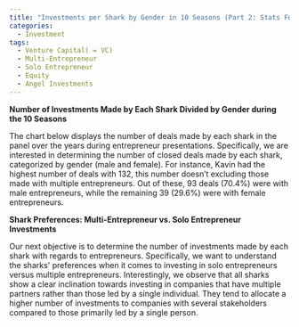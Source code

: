 ```yaml
---
title: "Investments per Shark by Gender in 10 Seasons (Part 2: Stats For Sharks)"
categories:
  - Investment
tags:
  - Venture Capital( = VC)
  - Multi-Entrepreneur
  - Solo Entrepreneur
  - Equity
  - Angel Investments
---
```


**Number of Investments Made by Each Shark Divided by Gender during the 10 Seasons**

The chart below displays the number of deals made by each shark in the panel over the years during entrepreneur presentations. Specifically, we are interested in determining the number of closed deals made by each shark, categorized by gender (male and female). For instance, Kavin had the highest number of deals with 132, this number doesn’t excluding those made with multiple entrepreneurs. Out of these, 93 deals (70.4%) were with male entrepreneurs, while the remaining 39 (29.6%) were with female entrepreneurs.

<script src="https://gist.github.com/AnalyticsForPleasure/7d7f1eea1af624b57351b974a571a78e.js"></script>


**Shark Preferences: Multi-Entrepreneur vs. Solo Entrepreneur Investments**

Our next objective is to determine the number of investments made by each shark with regards to entrepreneurs. Specifically, we want to understand the sharks' preferences when it comes to investing in solo entrepreneurs versus multiple entrepreneurs. Interestingly, we observe that all sharks show a clear inclination towards investing in companies that have multiple partners rather than those led by a single individual. They tend to allocate a higher number of investments to companies with several stakeholders compared to those primarily led by a single person.

<script src="https://gist.github.com/AnalyticsForPleasure/47654f7ea8966707d3cc828ec965e580.js"></script>

